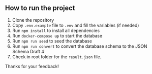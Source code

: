 ## How to run the project

1. Clone the repository
2. Copy `.env.example` file to `.env` and fill the variables (if needed)
3. Run `npm install` to install all dependencies
4. Run `docker-compose up` to start the database
5. Run `npm run seed` to seed the database
6. Run `npm run convert` to convert the database schema to the JSON Schema Draft 4
7. Check in root folder for the `result.json` file.

Thanks for your feedback!
